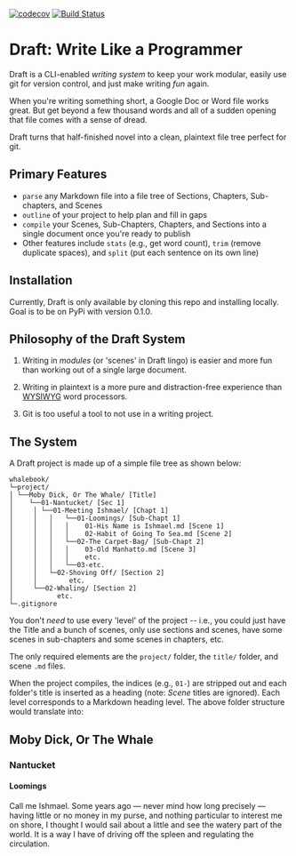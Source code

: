 [![codecov](https://codecov.io/gh/edelgm6/draft/branch/master/graph/badge.svg?token=Qh4Eni15kt)](https://codecov.io/gh/edelgm6/draft) [![Build Status](https://travis-ci.com/edelgm6/draft.svg?token=3WrJK2puZHWVDQ14GpNt&branch=master)](https://travis-ci.com/edelgm6/draft)

Draft: Write Like a Programmer
==============================

Draft is a CLI-enabled _writing system_ to keep your work modular, easily use git for version control, and just make writing _fun_ again.

When you're writing something short, a Google Doc or Word file works great. But get beyond a few thousand words and all of a sudden opening that file comes with a sense of dread.

Draft turns that half-finished novel into a clean, plaintext file tree perfect for git.

Primary Features
--------

- `parse` any Markdown file into a file tree of Sections, Chapters, Sub-chapters, and Scenes
- `outline` of your project to help plan and fill in gaps
- `compile` your Scenes, Sub-Chapters, Chapters, and Sections into a single document once you're ready to publish
- Other features include `stats` (e.g., get word count), `trim` (remove duplicate spaces), and `split` (put each sentence on its own line)

Installation
------------

Currently, Draft is only available by cloning this repo and installing locally.
Goal is to be on PyPi with version 0.1.0.

Philosophy of the Draft System
------------------------------

1) Writing in _modules_ (or 'scenes' in Draft lingo) is easier and more fun than working out of a single large document.

2) Writing in plaintext is a more pure and distraction-free experience than [WYSIWYG](https://en.wikipedia.org/wiki/WYSIWYG) word processors.

3) Git is too useful a tool to not use in a writing project.

The System
----------

A Draft project is made up of a simple file tree as shown below:

```
whalebook/
└─project/
│ └──Moby Dick, Or The Whale/ [Title]
│    └──01-Nantucket/ [Sec 1]
│     │ └──01-Meeting Ishmael/ [Chapt 1]
│     │   │   └──01-Loomings/ [Sub-Chapt 1]
│     │   │   │    01-His Name is Ishmael.md [Scene 1]
│     │   │   │    02-Habit of Going To Sea.md [Scene 2]
│     │   │   └──02-The Carpet-Bag/ [Sub-Chapt 2]
│     │   │   │    03-Old Manhatto.md [Scene 3]
│     │   │   │    etc.
│     │   │   └──03-etc.
│     │   └─02-Shoving Off/ [Section 2]
│     │        etc.
│     └──02-Whaling/ [Section 2]
│           etc.
└─.gitignore         
```
You don't _need_ to use every 'level' of the project -- i.e., you could just have the Title and a bunch of scenes, only use sections and scenes, have some scenes in sub-chapters and some scenes in chapters, etc.

The only required elements are the `project/` folder, the `title/` folder, and scene `.md` files.

When the project compiles, the indices (e.g., `01-`) are stripped out and each folder's title is inserted as a heading (note: _Scene_ titles are ignored).
Each level corresponds to a Markdown heading level.  The above folder structure would translate into:

## Moby Dick, Or The Whale

### Nantucket

#### Loomings

Call me Ishmael. Some years ago — never mind how long precisely — having little or no money in my purse, and nothing particular to interest me on shore, I thought I would sail about a little and see the watery part of the world. It is a way I have of driving off the spleen and regulating the circulation.
